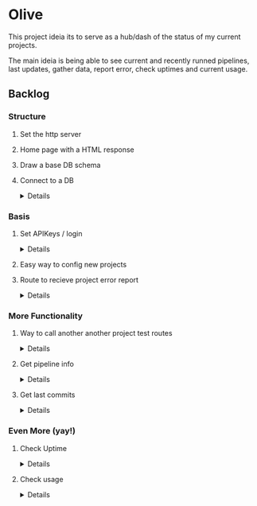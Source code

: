 # Olive
This project ideia its to serve as a hub/dash of the status of my current projects.

The main ideia is being able to see current and recently runned pipelines, last updates, gather data, report error, check uptimes and current usage.


## Backlog


### Structure
1. Set the http server 
2. Home page with a HTML response
3. Draw a base DB schema
4. Connect to a DB
    <details>

    - Get
    - Upload
    - Update

    </details>


### Basis
1. Set APIKeys / login
    <details>

    - Different types of login
    - Being able to create new logins
    - Get keys from request query
        
    </details>
2. Easy way to config new projects
3. Route to recieve project error report
    <details>

    - Save Data
    - Display it on home page

    </details>
    
### More Functionality
1. Way to call another another project test routes
    <details>

    - API
    - Git clone + test (maybe?)
    - Save Data
    - Display it on home page

    </details>
2. Get pipeline info
    <details>

    - Connect with providers
        - GitHub
        - AWS
        - Azure
    - Save Data
    - Display it on home page
    - if pipelines fails call the error route
    - When pipeline starts, call a report route
    - if pipelines succeed, call a report route

    </details>

3. Get last commits
    <details>

    - If i can see from where the pipeline was triggered, connect this to it
    - Display it on home page

    </details>


### Even More (yay!)

1. Check Uptime
    <details>

    - When pipelines start, call a test route every x seconds to gather any downtime
    - When error route is called, call a test route every x seconds (until OK) to gather downtime
    - Call test route every x seconds (maybe?)
    - Connect with providers to check downtime registred
        - AWS
        - GitHub
        - Azure

    </details>

2. Check usage
    <details>

    - Connect with providers to check it registred
        - AWS
        - GitHub
        - Azure
    - Get it every x minutes

    </details>